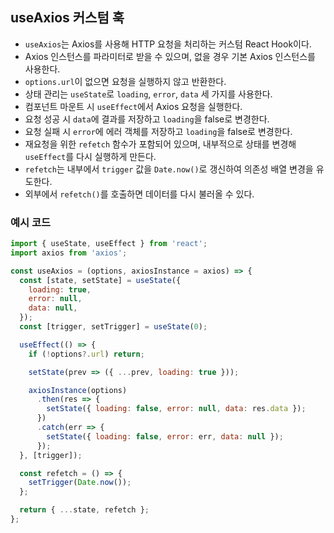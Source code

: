 ## useAxios 커스텀 훅

- `useAxios`는 Axios를 사용해 HTTP 요청을 처리하는 커스텀 React Hook이다.
- Axios 인스턴스를 파라미터로 받을 수 있으며, 없을 경우 기본 Axios 인스턴스를 사용한다.
- `options.url`이 없으면 요청을 실행하지 않고 반환한다.
- 상태 관리는 `useState`로 `loading`, `error`, `data` 세 가지를 사용한다.
- 컴포넌트 마운트 시 `useEffect`에서 Axios 요청을 실행한다.
- 요청 성공 시 `data`에 결과를 저장하고 `loading`을 false로 변경한다.
- 요청 실패 시 `error`에 에러 객체를 저장하고 `loading`을 false로 변경한다.
- 재요청을 위한 `refetch` 함수가 포함되어 있으며, 내부적으로 상태를 변경해 `useEffect`를 다시 실행하게 만든다.
- `refetch`는 내부에서 `trigger` 값을 `Date.now()`로 갱신하여 의존성 배열 변경을 유도한다.
- 외부에서 `refetch()`를 호출하면 데이터를 다시 불러올 수 있다.

### 예시 코드

```jsx
import { useState, useEffect } from 'react';
import axios from 'axios';

const useAxios = (options, axiosInstance = axios) => {
  const [state, setState] = useState({
    loading: true,
    error: null,
    data: null,
  });
  const [trigger, setTrigger] = useState(0);

  useEffect(() => {
    if (!options?.url) return;

    setState(prev => ({ ...prev, loading: true }));

    axiosInstance(options)
      .then(res => {
        setState({ loading: false, error: null, data: res.data });
      })
      .catch(err => {
        setState({ loading: false, error: err, data: null });
      });
  }, [trigger]);

  const refetch = () => {
    setTrigger(Date.now());
  };

  return { ...state, refetch };
};
